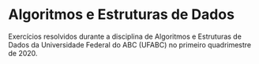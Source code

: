 # Algoritmos e Estruturas de Dados
 Exercícios resolvidos durante a disciplina de Algoritmos e Estruturas de Dados da Universidade Federal do ABC (UFABC) no primeiro quadrimestre de 2020.
